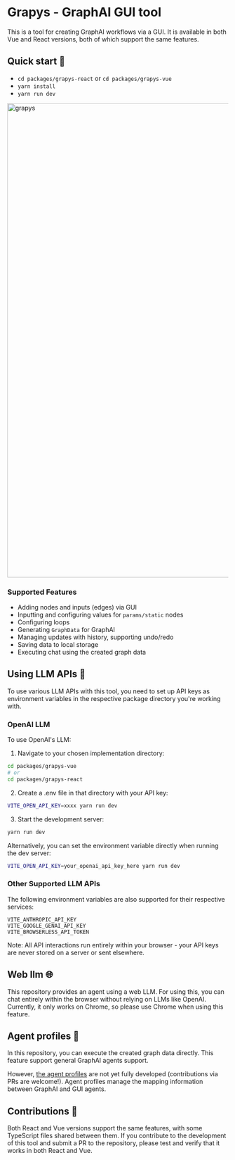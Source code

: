 # Grapys - GraphAI GUI tool

This is a tool for creating GraphAI workflows via a GUI. It is available in both Vue and React versions, both of which support the same features.

## Quick start 🚀
  - `cd packages/grapys-react` or `cd packages/grapys-vue`
  - `yarn install`
  - `yarn run dev`

<img width="1078" alt="grapys" src="https://github.com/user-attachments/assets/54f2083e-4c6a-4ea3-9f41-788ef607eefa" />

### Supported Features  
- Adding nodes and inputs (edges) via GUI  
- Inputting and configuring values for `params/static` nodes  
- Configuring loops  
- Generating `GraphData` for GraphAI  
- Managing updates with history, supporting undo/redo  
- Saving data to local storage  
- Executing chat using the created graph data  

## Using LLM APIs 🤖
To use various LLM APIs with this tool, you need to set up API keys as environment variables in the respective package directory you're working with.

### OpenAI LLM

To use OpenAI's LLM:

1. Navigate to your chosen implementation directory:
```bash
cd packages/grapys-vue
# or
cd packages/grapys-react
```

2. Create a .env file in that directory with your API key:
```bash
VITE_OPEN_API_KEY=xxxx yarn run dev
```

3. Start the development server:
```bash
yarn run dev
```

Alternatively, you can set the environment variable directly when running the dev server:
```bash
VITE_OPEN_API_KEY=your_openai_api_key_here yarn run dev
```

### Other Supported LLM APIs
The following environment variables are also supported for their respective services:

```
VITE_ANTHROPIC_API_KEY
VITE_GOOGLE_GENAI_API_KEY
VITE_BROWSERLESS_API_TOKEN
```

Note: All API interactions run entirely within your browser - your API keys are never stored on a server or sent elsewhere.

## Web llm 🌐

This repository provides an agent using a web LLM.
For using this, you can chat entirely within the browser without relying on LLMs like OpenAI.
Currently, it only works on Chrome, so please use Chrome when using this feature.

## Agent profiles 👤
In this repository, you can execute the created graph data directly.
This feature support general GraphAI agents support.

However, [the agent profiles](https://github.com/receptron/grapys/blob/main/packages/grapys-vue/src/utils/gui/data.ts)  are not yet fully developed (contributions via PRs are welcome!).
Agent profiles manage the mapping information between GraphAI and GUI agents.

## Contributions 🤝

Both React and Vue versions support the same features, with some TypeScript files shared between them.
If you contribute to the development of this tool and submit a PR to the repository, please test and verify that it works in both React and Vue.

